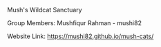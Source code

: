 Mush's Wildcat Sanctuary

Group Members: Mushfiqur Rahman - mushi82

Website Link: https://mushi82.github.io/mush-cats/

